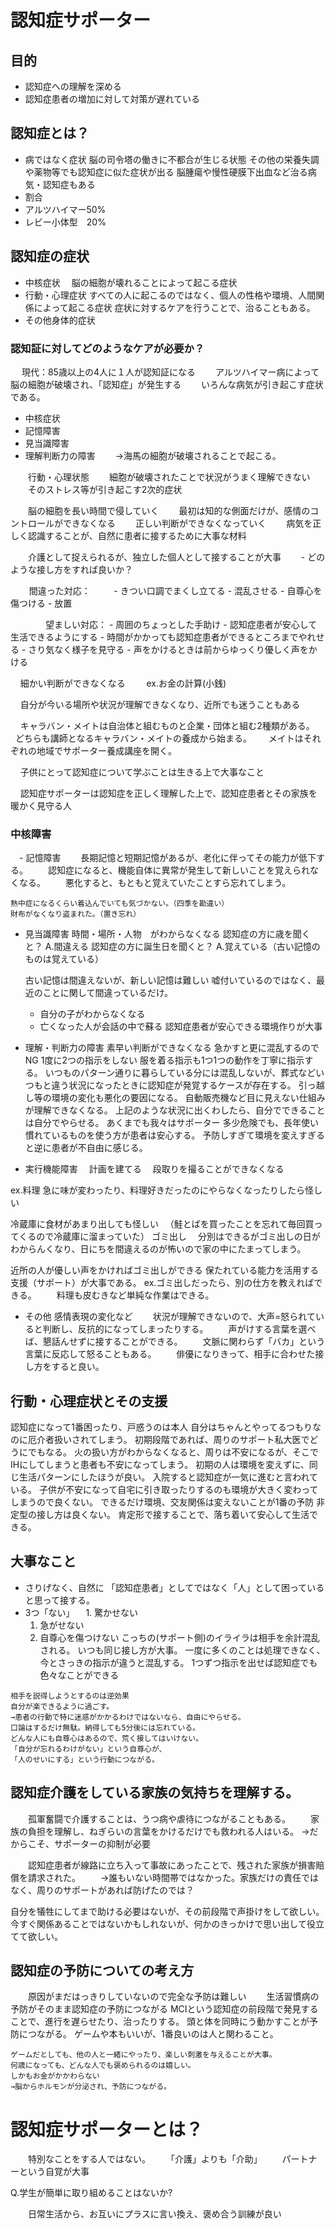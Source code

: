 # 認知症サポーター

## 目的
 - 認知症への理解を深める
 - 認知症患者の増加に対して対策が遅れている

## 認知症とは？
 - 病ではなく症状
  脳の司令塔の働きに不都合が生じる状態
  その他の栄養失調や薬物等でも認知症に似た症状が出る
  脳腫瘍や慢性硬膜下出血など治る病気・認知症もある 　
 - 割合
  - アルツハイマー50%
  - レビー小体型　20%
## 認知症の症状
- 中核症状
　脳の細胞が壊れることによって起こる症状
- 行動・心理症状
 すべての人に起こるのではなく、個人の性格や環境、人間関係によって起こる症状
 症状に対するケアを行うことで、治ることもある。
- その他身体的症状

### 認知証に対してどのようなケアが必要か？
　  現代：85歳以上の4人に１人が認知証になる 
　　アルツハイマー病によって脳の細胞が破壊され、「認知症」が発生する 
　　いろんな病気が引き起こす症状である。 

   - 中核症状
   - 記憶障害
   - 見当識障害
   - 理解判断力の障害
　　→海馬の細胞が破壊されることで起こる。 

　　行動・心理状態 
　　細胞が破壊されたことで状況がうまく理解できない 
　　そのストレス等が引き起こす2次的症状 

　　脳の細胞を長い時間で侵していく 
　　最初は知的な側面だけが、感情のコントロールができなくなる 
　　正しい判断ができなくなっていく 
　　病気を正しく認識することが、自然に患者に接するために大事な材料 

　　介護として捉えられるが、独立した個人として接することが大事 
 　　- どのような接し方をすれば良いか？ 
   
     　間違った対応： 　
     - きつい口調でまくし立てる
     - 混乱させる
     - 自尊心を傷つける
     - 放置

　　　　望ましい対応：
     - 周囲のちょっとした手助け
     - 認知症患者が安心して生活できるようにする
     - 時間がかかっても認知症患者ができるところまでやれせる
     - さり気なく様子を見守る
     - 声をかけるときは前からゆっくり優しく声をかける

     細かい判断ができなくなる　
     ex.お金の計算(小銭)　

     自分が今いる場所や状況が理解できなくなり、近所でも迷うこともある　

     キャラバン・メイトは自治体と組むものと企業・団体と組む2種類がある。　
     どちらも講師となるキャラバン・メイトの養成から始まる。　
     メイトはそれぞれの地域でサポーター養成講座を開く。　

     子供にとって認知症について学ぶことは生きる上で大事なこと　

     認知症サポーターは認知症を正しく理解した上で、認知症患者とその家族を暖かく見守る人　

### 中核障害
　- 記憶障害
　　長期記憶と短期記憶があるが、老化に伴ってその能力が低下する。
　　認知症になると、機能自体に異常が発生して新しいことを覚えられなくなる。
　　悪化すると、もともと覚えていたことすら忘れてしまう。

    熱中症になるくらい着込んでいても気づかない。（四季を勘違い）
    財布がなくなり盗まれた。（置き忘れ）  

  - 見当識障害
    時間・場所・人物　がわからなくなる
    認知症の方に歳を聞くと？
    A.間違える
    認知症の方に誕生日を聞くと？
    A.覚えている（古い記憶のものは覚えている）

    古い記憶は間違えないが、新しい記憶は難しい
    嘘付いているのではなく、最近のことに関して間違っているだけ。
    - 自分の子がわからなくなる
    - 亡くなった人が会話の中で蘇る
    認知症患者が安心できる環境作りが大事

  - 理解・判断力の障害
   素早い判断ができなくなる
   急かすと更に混乱するのでNG
   1度に2つの指示をしない
   服を着る指示も1つ1つの動作を丁寧に指示する。
   いつものパターン通りに暮らしている分には混乱しないが、葬式などいつもと違う状況になったときに認知症が発覚するケースが存在する。
   引っ越し等の環境の変化も悪化の要因になる。
   自動販売機など目に見えない仕組みが理解できなくなる。
   上記のような状況に出くわしたら、自分でできることは自分でやらせる。
   あくまでも我々はサポーター
   多少危険でも、長年使い慣れているものを使う方が患者は安心する。
   予防しすぎて環境を変えすぎると逆に患者が不自由に感じる。

 - 実行機能障害
 　計画を建てる
 　段取りを撮ることができなくなる

 ex.料理
 急に味が変わったり、料理好きだったのにやらなくなったりしたら怪しい

 冷蔵庫に食材があまり出しても怪しい
　（鮭とばを買ったことを忘れて毎回買ってくるので冷蔵庫に溜まっていた）
 ゴミ出し
 　分別はできるがゴミ出しの日がわからんくなり、日にちを間違えるのが怖いので家の中にたまってしまう。

 近所の人が優しい声をかければゴミ出しができる
 保たれている能力を活用する支援（サポート）が大事である。
 ex.ゴミ出しだったら、別の仕方を教えればできる。
 　　料理も皮むきなど単純な作業はできる。

 - その他 感情表現の変化など
 　　状況が理解できないので、大声=怒られていると判断し、反抗的になってしまったりする。
 　　声がけする言葉を選べば、懇話んせずに接することができる。
 　　文脈に関わらず「バカ」という言葉に反応して怒ることもある。
 　　俳優になりきって、相手に合わせた接し方をすると良い。


## 行動・心理症状とその支援
   認知症になって1番困ったり、戸惑うのは本人
   自分はちゃんとやってるつもりなのに厄介者扱いされてしまう。
   初期段階であれば、周りのサポート私大医でどうにでもなる。
   火の扱い方がわからなくなると、周りは不安になるが、そこでIHにしてしまうと患者も不安になってしまう。
   初期の人は環境を変えずに、同じ生活パターンにしたほうが良い。
   入院すると認知症が一気に進むと言われている。
   子供が不安になって自宅に引き取ったりするのも環境が大きく変わってしまうので良くない。
   できるだけ環境、交友関係は変えないことが1番の予防
   非定型の接し方は良くない。
   肯定形で接することで、落ち着いて安心して生活できる。

## 大事なこと
   - さりげなく、自然に
   「認知症患者」としてではなく「人」として困っていると思って接する。
   - 3つ「ない」
   　1. 驚かせない
     1. 急がせない
     1. 自尊心を傷つけない
    こっちの(サポート側)のイライラは相手を余計混乱される。
    いつも同じ接し方が大事。
    一度に多くのことは処理できなく、今とさっきの指示が違うと混乱する。
    1つずつ指示を出せば認知症でも色々なことができる

    相手を説得しようとするのは逆効果
    自分が楽できるように過ごす。
    →患者の行動で特に迷惑がかかるわけではないなら、自由にやらせる。
    口論はするだけ無駄。納得しても5分後には忘れている。
    どんな人にも自尊心はあるので、荒く接してはいけない。
    「自分が忘れるわけがない」という自尊心が、
    「人のせいにする」という行動につながる。

## 認知症介護をしている家族の気持ちを理解する。
　　孤軍奮闘で介護することは、うつ病や虐待につながることもある。
　　家族の負担を理解し、ねぎらいの言葉をかけるだけでも救われる人はいる。
→だからこそ、サポーターの抑制が必要

　　認知症患者が線路に立ち入って事故にあったことで、残された家族が損害賠償を請求された。
　　→誰もいない時間帯ではなかった。家族だけの責任ではなく、周りのサポートがあれば防げたのでは？

自分を犠牲にしてまで助ける必要はないが、その前段階で声掛けをして欲しい。
今すぐ関係あることではないかもしれないが、何かのきっかけで思い出して役立てて欲しい。

## 認知症の予防についての考え方
　　原因がまだはっきりしていないので完全な予防は難しい
　　生活習慣病の予防がそのまま認知症の予防につながる
    MCIという認知症の前段階で発見することで、進行を遅らせたり、治ったりする。
    頭と体を同時にう動かすことが予防につながる。
    ゲームや本もいいが、1番良いのは人と関わること。

    ゲームだとしても、他の人と一緒にやったり、楽しい刺激を与えることが大事。
    何歳になっても、どんな人でも褒められるのは嬉しい。
    しかもお金がかかわらない
    →脳からホルモンが分泌され、予防につながる。

# 認知症サポーターとは？
　　特別なことをする人ではない。
　　「介護」よりも「介助」
　　パートナーという自覚が大事

   Q.学生が簡単に取り組めることはないか?

　　日常生活から、お互いにプラスに言い換え、褒め合う訓練が良い
